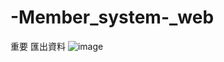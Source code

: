 # -Member_system-_web

重要 匯出資料
![image](https://github.com/ab15963qw/-Member_system-_web/tree/main/upload/1.png)
